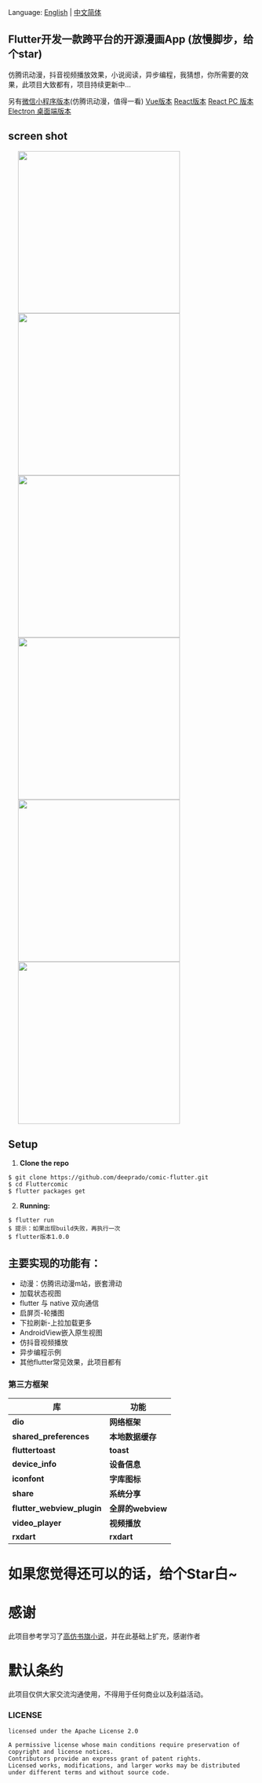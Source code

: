 Language: [English](https://github.com/deeprado/comic-flutter/blob/master/README-en.md) | [中文简体](https://github.com/deeprado/comic-flutter/blob/master/README.md)

## Flutter开发一款跨平台的开源漫画App (放慢脚步，给个star)
仿腾讯动漫，抖音视频播放效果，小说阅读，异步编程，我猜想，你所需要的效果，此项目大致都有，项目持续更新中...

另有[微信小程序版本](https://github.com/deeprado/comic-wx)(仿腾讯动漫，值得一看)
[Vue版本](https://github.com/deeprado/comic-vue)
[React版本](https://github.com/deeprado/comic-react)
[React PC 版本](https://github.com/deeprado/comic-react-pc)
[Electron 桌面端版本](https://github.com/deeprado/comic-electron)
## screen shot

<img src="https://github.com/deeprado/comic-flutter/blob/master/screenshot/screenshot1.png" width="330" hspace="20">
<img src="https://github.com/deeprado/comic-flutter/blob/master/screenshot/screenshot2.png" width="330" hspace="20">
<img src="https://github.com/deeprado/comic-flutter/blob/master/screenshot/screenshot3.png" width="330" hspace="20">
<img src="https://github.com/deeprado/comic-flutter/blob/master/screenshot/screenshot4.png" width="330" hspace="20">
<img src="https://github.com/deeprado/comic-flutter/blob/master/screenshot/screenshot5.png" width="330" hspace="20">
<img src="https://github.com/deeprado/comic-flutter/blob/master/screenshot/screenshot6.png" width="330" hspace="20">

## Setup
1. **Clone the repo**
```
$ git clone https://github.com/deeprado/comic-flutter.git
$ cd Fluttercomic
$ flutter packages get
```
2. **Running:**
```
$ flutter run
$ 提示：如果出现build失败，再执行一次
$ flutter版本1.0.0
```

## 主要实现的功能有：
* 动漫：仿腾讯动漫m站，嵌套滑动
* 加载状态视图
* flutter 与 native 双向通信
* 启屏页-轮播图
* 下拉刷新-上拉加载更多
* AndroidView嵌入原生视图
* 仿抖音视频播放
* 异步编程示例
* 其他flutter常见效果，此项目都有


### 第三方框架

| 库                          | 功能             |
| -------------------------- | -------------- |
| **dio**                    | **网络框架**       |
| **shared_preferences**     | **本地数据缓存**     |
| **fluttertoast**           | **toast**      |
| **device_info**            | **设备信息**       |
| **iconfont**               | **字库图标**       |
| **share**                  | **系统分享**       |
| **flutter_webview_plugin** | **全屏的webview** |
| **video_player**           | **视频播放** |
| **rxdart**                 | **rxdart** |

# **如果您觉得还可以的话，给个Star白~**

# 感谢

  此项目参考学习了[高仿书旗小说](https://github.com/huanxsd/flutter_shuqi)，并在此基础上扩充，感谢作者
# 默认条约

   此项目仅供大家交流沟通使用，不得用于任何商业以及利益活动。

### LICENSE
```
licensed under the Apache License 2.0

A permissive license whose main conditions require preservation of copyright and license notices.
Contributors provide an express grant of patent rights.
Licensed works, modifications, and larger works may be distributed under different terms and without source code.
```
 
